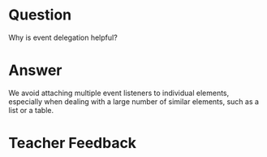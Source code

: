 # Question
Why is event delegation helpful?

# Answer
We avoid attaching multiple event listeners to individual elements, especially when dealing with a large number of similar elements, such as a list or a table.

# Teacher Feedback